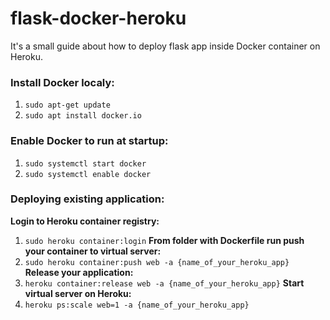 # flask-docker-heroku
It's a small guide about how to deploy flask app inside Docker container on Heroku.

### Install Docker localy:
1. ```sudo apt-get update```
2. ```sudo apt install docker.io```

### Enable Docker to run at startup:
1. ```sudo systemctl start docker```
2. ```sudo systemctl enable docker```

### Deploying existing application:
**Login to Heroku container registry:**
1. ```sudo heroku container:login```
**From folder with Dockerfile run push your container to virtual server:**
2. ```sudo heroku container:push web -a {name_of_your_heroku_app}```
**Release your application:**
3. ```heroku container:release web -a {name_of_your_heroku_app}```
**Start virtual server on Heroku:**
4. ```heroku ps:scale web=1 -a {name_of_your_heroku_app}```
